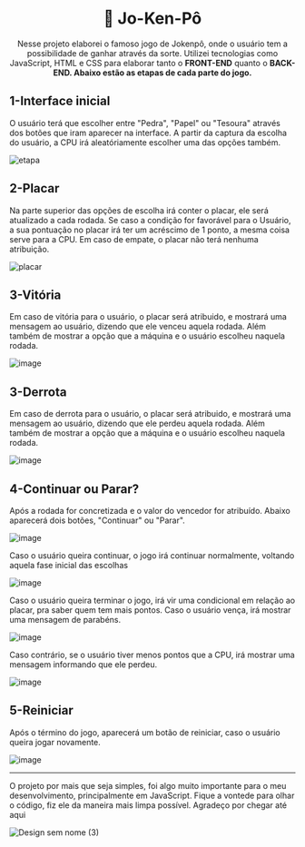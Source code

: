 <h1 align="center">🔴 Jo-Ken-Pô</h1>

<p align="center">Nesse projeto elaborei o famoso jogo de Jokenpô, onde o usuário tem a possibilidade de ganhar através da sorte. Utilizei tecnologias como JavaScript, HTML e CSS para elaborar tanto o <b>FRONT-END</b> quanto o <b>BACK-END. Abaixo estão as etapas de cada parte do jogo.</b></p>

<h2>1-Interface inicial</h2>
<p>O usuário terá que escolher entre "Pedra", "Papel" ou "Tesoura" através dos botões que iram aparecer na interface. A partir da captura da escolha do usuário, a CPU irá aleatóriamente escolher uma das opções também.</p>

![etapa](https://github.com/devluizgustavo/gamejokenpo/assets/142704849/fbbe342b-cfe5-4570-8de9-942705873148)

<h2>2-Placar</h2>
<p>Na parte superior das opções de escolha irá conter o placar, ele será atualizado a cada rodada. Se caso a condição for favorável para o Usuário, a sua pontuação no placar irá ter um acréscimo de 1 ponto, a mesma coisa serve para a CPU. Em caso de empate, o placar não terá nenhuma atribuição.</p>

![placar](https://github.com/devluizgustavo/gamejokenpo/assets/142704849/b07c79e4-f74a-4d26-beca-4738e662fa27)

<h2>3-Vitória</h2>
<p>Em caso de vitória para o usuário, o placar será atribuido, e mostrará uma mensagem ao usuário, dizendo que ele venceu aquela rodada. Além também de mostrar a opção que a máquina e o usuário escolheu naquela rodada.</p>

![image](https://github.com/devluizgustavo/gamejokenpo/assets/142704849/94922855-637b-4a93-a493-132404d68451)

<h2>3-Derrota</h2>
<p>Em caso de derrota para o usuário, o placar será atribuido, e mostrará uma mensagem ao usuário, dizendo que ele perdeu aquela rodada. Além também de mostrar a opção que a máquina e o usuário escolheu naquela rodada.</p>

![image](https://github.com/devluizgustavo/gamejokenpo/assets/142704849/90420c6c-b806-4213-b6fc-30f17e955ab8)

<h2>4-Continuar ou Parar?</h2>
<p>Após a rodada for concretizada e o valor do vencedor for atribuído. Abaixo aparecerá dois botões, "Continuar" ou "Parar".</p>

![image](https://github.com/devluizgustavo/gamejokenpo/assets/142704849/f7f2b5fd-33ec-4fb0-8240-642677fcf38c)

<p>Caso o usuário queira continuar, o jogo irá continuar normalmente, voltando aquela fase inicial das escolhas</p>

![image](https://github.com/devluizgustavo/gamejokenpo/assets/142704849/c45d33f8-99c2-4d9e-acc2-db6d894b9933)

<p>Caso o usuário queira terminar o jogo, irá vir uma condicional em relação ao placar, pra saber quem tem mais pontos. Caso o usuário vença, irá mostrar uma mensagem de parabéns.</p>

![image](https://github.com/devluizgustavo/gamejokenpo/assets/142704849/fb813a3b-147e-4af9-ba6d-9e6663de6f58)

<p>Caso contrário, se o usuário tiver menos pontos que a CPU, irá mostrar uma mensagem informando que ele perdeu.</p>

![image](https://github.com/devluizgustavo/gamejokenpo/assets/142704849/d395ccf4-e6a3-44e9-b7dc-c85edc26867f)

<h2>5-Reiniciar</h2>
<p>Após o término do jogo, aparecerá um botão de reiniciar, caso o usuário queira jogar novamente.</p>

![image](https://github.com/devluizgustavo/gamejokenpo/assets/142704849/520ab157-46ff-44da-ac55-fc3a9464c202)

<hr>

<p>O projeto por mais que seja simples, foi algo muito importante para o meu desenvolvimento, principalmente em JavaScript. Fique a vontede para olhar o código, fiz ele da maneira mais limpa possível. Agradeço por chegar até aqui</p>

![Design sem nome (3)](https://github.com/devluizgustavo/gamejokenpo/assets/142704849/b0efcf8a-01b5-4acf-8877-a57f005b0bff)





